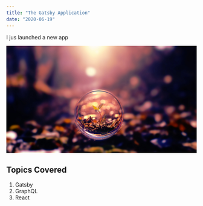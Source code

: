 ```yaml
---
title: "The Gatsby Application"
date: "2020-06-19"
---
```


I jus launched a new app

![image](./newimage.jpg)

## Topics Covered

1. Gatsby
2. GraphQL
3. React
